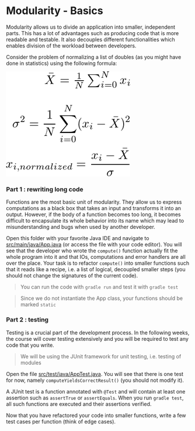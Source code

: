 # Modularity - Basics

Modularity allows us to divide an application into smaller, independent parts. This has a lot of advantages such as producing code that is more readable and testable. It also decouples different functionalities which enables division of the workload between developers.

Consider the problem of normalizing a list of doubles (as you might have done in statistics) using the following formula:

![](latex_normalized.png)

### Part 1 : rewriting long code

Functions are the most basic unit of modularity. They allow us to express computations as a black box that takes an input and transforms it into an output. However, if the body of a function becomes too long, it becomes difficult to encapsulate its whole behavior into its name which may lead to misunderstanding and bugs when used by another developer.

Open this folder with your favorite Java IDE and navigate to [src/main/java/App.java](src/main/java/App.java) (or access the file with your code editor). You will see that the developer who wrote the `compute()` function actually fit the whole program into it and that IOs, computations and error handlers are all over the place. Your task is to refactor `compute()` into smaller functions such that it reads like a recipe, i.e. a list of logical, decoupled smaller steps (you should not change the signatures of the current code).

> You can run the code with `gradle run` and test it with `gradle test`

> Since we do not instantiate the App class, your functions should be marked `static`

### Part 2 : testing

Testing is a crucial part of the development process. In the following weeks, the course will cover testing extensively and you will be required to test any code that you write.

> We will be using the JUnit framework for unit testing, i.e. testing of modules

Open the file [src/test/java/AppTest.java](src/test/java/AppTest.java). You will see that there is one test for now, namely `computeYieldsCorrectResult()` (you should not modify it).

A JUnit test is a function annotated with `@Test` and will contain at least one assertion such as `assertTrue` or `assertEquals`. When you run `gradle test`, all such functions are executed and their assertions verified.

Now that you have refactored your code into smaller functions, write a few test cases per function (think of edge cases).
